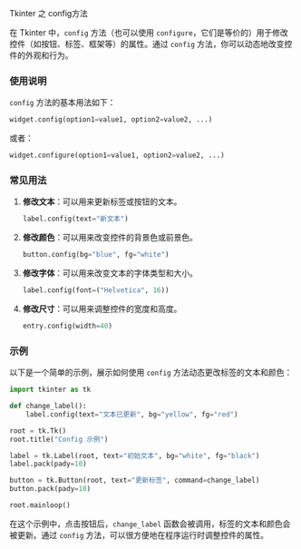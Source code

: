 Tkinter 之 config方法



在 Tkinter 中，`config` 方法（也可以使用 `configure`，它们是等价的）用于修改控件（如按钮、标签、框架等）的属性。通过 `config` 方法，你可以动态地改变控件的外观和行为。

### 使用说明

`config` 方法的基本用法如下：

```python
widget.config(option1=value1, option2=value2, ...)
```

或者：

```python
widget.configure(option1=value1, option2=value2, ...)
```

### 常见用法

1. **修改文本**：可以用来更新标签或按钮的文本。
   ```python
   label.config(text="新文本")
   ```

2. **修改颜色**：可以用来改变控件的背景色或前景色。
   ```python
   button.config(bg="blue", fg="white")
   ```

3. **修改字体**：可以用来改变文本的字体类型和大小。
   ```python
   label.config(font=("Helvetica", 16))
   ```

4. **修改尺寸**：可以用来调整控件的宽度和高度。
   ```python
   entry.config(width=40)
   ```

### 示例

以下是一个简单的示例，展示如何使用 `config` 方法动态更改标签的文本和颜色：

```python
import tkinter as tk

def change_label():
    label.config(text="文本已更新", bg="yellow", fg="red")

root = tk.Tk()
root.title("Config 示例")

label = tk.Label(root, text="初始文本", bg="white", fg="black")
label.pack(pady=10)

button = tk.Button(root, text="更新标签", command=change_label)
button.pack(pady=10)

root.mainloop()
```

在这个示例中，点击按钮后，`change_label` 函数会被调用，标签的文本和颜色会被更新。通过 `config` 方法，可以很方便地在程序运行时调整控件的属性。